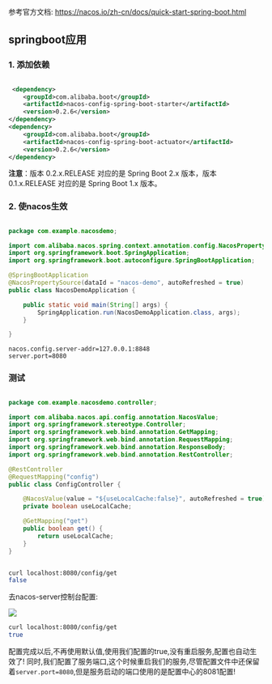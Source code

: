 参考官方文档: https://nacos.io/zh-cn/docs/quick-start-spring-boot.html

## springboot应用


### 1. 添加依赖

```xml

 <dependency>
    <groupId>com.alibaba.boot</groupId>
    <artifactId>nacos-config-spring-boot-starter</artifactId>
    <version>0.2.6</version>
</dependency>
<dependency>
    <groupId>com.alibaba.boot</groupId>
    <artifactId>nacos-config-spring-boot-actuator</artifactId>
    <version>0.2.6</version>
</dependency>
```

**注意**：版本 0.2.x.RELEASE 对应的是 Spring Boot 2.x 版本，版本 0.1.x.RELEASE 对应的是 Spring Boot 1.x 版本。

### 2. 使nacos生效

```java

package com.example.nacosdemo;

import com.alibaba.nacos.spring.context.annotation.config.NacosPropertySource;
import org.springframework.boot.SpringApplication;
import org.springframework.boot.autoconfigure.SpringBootApplication;

@SpringBootApplication
@NacosPropertySource(dataId = "nacos-demo", autoRefreshed = true)
public class NacosDemoApplication {

    public static void main(String[] args) {
        SpringApplication.run(NacosDemoApplication.class, args);
    }

}
```

```properties
nacos.config.server-addr=127.0.0.1:8848
server.port=8080
```

### 测试

```java

package com.example.nacosdemo.controller;

import com.alibaba.nacos.api.config.annotation.NacosValue;
import org.springframework.stereotype.Controller;
import org.springframework.web.bind.annotation.GetMapping;
import org.springframework.web.bind.annotation.RequestMapping;
import org.springframework.web.bind.annotation.ResponseBody;
import org.springframework.web.bind.annotation.RestController;

@RestController
@RequestMapping("config")
public class ConfigController {

    @NacosValue(value = "${useLocalCache:false}", autoRefreshed = true)
    private boolean useLocalCache;

    @GetMapping("get")
    public boolean get() {
        return useLocalCache;
    }
}
```

```bash

curl localhost:8080/config/get
false
```

去nacos-server控制台配置:

![](https://wums.oss-cn-beijing.aliyuncs.com/java/20200416160617.png)


```bash
curl localhost:8080/config/get
true
```

配置完成以后,不再使用默认值,使用我们配置的true,没有重启服务,配置也自动生效了!
同时,我们配置了服务端口,这个时候重启我们的服务,尽管配置文件中还保留着`server.port=8080`,但是服务启动的端口使用的是配置中心的8081配置!


















